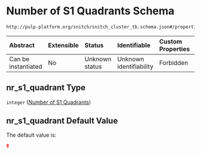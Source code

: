 # Number of S1 Quadrants Schema

```txt
http://pulp-platform.org/snitch/snitch_cluster_tb.schema.json#/properties/nr_s1_quadrant
```



| Abstract            | Extensible | Status         | Identifiable            | Custom Properties | Additional Properties | Access Restrictions | Defined In                                                       |
| :------------------ | :--------- | :------------- | :---------------------- | :---------------- | :-------------------- | :------------------ | :--------------------------------------------------------------- |
| Can be instantiated | No         | Unknown status | Unknown identifiability | Forbidden         | Allowed               | none                | [occamy.schema.json*](occamy.schema.json "open original schema") |

## nr_s1\_quadrant Type

`integer` ([Number of S1 Quadrants](occamy-properties-number-of-s1-quadrants.md))

## nr_s1\_quadrant Default Value

The default value is:

```json
8
```
